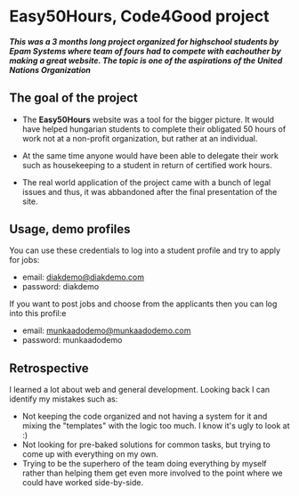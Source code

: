 # Easy50Hours, Code4Good project
##### *This was a 3 months long project organized for highschool students by Epam Systems where team of fours  had to compete with eachouther by making a great website. The topic is one of the aspirations of the United Nations Organization* 
## The goal of the project
* The **Easy50Hours** website was a tool for the bigger picture. It would have helped hungarian students to complete their obligated 50 hours of work not at a non-profit organization, but rather at an individual.

* At the same time anyone would have been able to delegate their work such as housekeeping to a student in return of certified work hours. 

* The real world application of the project came with a bunch of legal issues and thus, it was abbandoned after the final presentation of the site.

## Usage, **demo profiles**
You can use these credentials to log into a student profile and try to apply for jobs:
* email: diakdemo@diakdemo.com
* password: diakdemo

If you want to post jobs and choose from the applicants then 
you can log into this profil:e
* email: munkaadodemo@munkaadodemo.com
* password: munkaadodemo

## Retrospective
I learned a lot about web and general development. Looking back I can identify my mistakes such as:

* Not keeping the code organized and not having a system for it and mixing the "templates" with the logic too much. I know it's ugly to look at :)
* Not looking for pre-baked solutions for common tasks, but trying to come up with everything on my own.
* Trying to be the superhero of the team doing everything by myself rather than helping them get even more involved to the point where we could have worked side-by-side.
  
